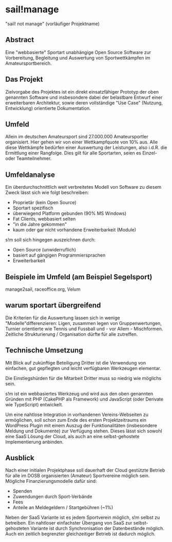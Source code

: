 # sail!manage

"sail! not manage" (vorläufiger Projektname)

## Abstract

Eine "webbasierte" Sportart unabhängige Open Source Software zur Vorbereitung, Begleitung und Auswertung von Sportwettkämpfen im Amateursportbereich.

## Das Projekt

Zielvorgabe des Projektes ist ein direkt einsatzfähiger Prototyp der oben genannten Software und insbesondere dabei der belastbare Entwurf einer erweiterbaren Architektur, sowie deren vollständige "Use Case" (Nutzung, Entwicklung) orientierte Dokumentation.

## Umfeld

Allein im deutschen Amateursport sind 27.000.000 Amateursportler organisiert. Hier gehen wir von einer Wettkampfquote von 10% aus. Alle diese Wettkämpfe bedürfen einer Auswertung der Leistungen, also i.d.R. die Ermittlung einer Rangfolge. Dies gilt für alle Sportarten, seien es Einzel- oder Teamteilnehmer.

## Umfeldanalyse

Ein überdurchschnittlich weit verbreitetes Modell von Software zu diesem Zweck lässt sich wie folgt beschreiben:

* Proprietär (kein Open Source)
* Sportart spezifisch
* überwiegend Platform gebunden (90% MS Windows)
* Fat Clients, webbasiert selten
* "in die Jahre gekommen"
* kaum oder gar nicht vorhandene Erweiterbarkeit (Module)

s!m soll sich hingegen auszeichnen durch:

* Open Source (unwiderruflich)
* basiert auf gängigen Programmiersprachen
* Erweiterbarkeit

## Beispiele im Umfeld (am Beispiel Segelsport)

manage2sail, raceoffice.org, Velum

## warum sportart übergreifend

Die Kriterien für die Auswertung lassen sich in wenige "Modelle"differenzieren: Ligen, zusammen legen von Gruppenwertungen, Turnier orientierte wie Tennis und Fussball und - vor Allem - Mischformen. Zeitliche Strukturierung / Organisation dürfte für alle zutreffen.

## Technische Umsetzung

Mit Blick auf zukünftige Beteiligung Dritter ist die Verwendung von einfachen, gut gepflegten und leicht verfügbaren Werkzeugen elementar.

Die Einstiegshürden für die Mitarbeit Dritter muss so niedrig wie möglichs sein.

s!m ist ein webbasiertes Werkzeug und wird aus den oben genannten Gründen mit PHP (CakePHP als Framework) und JavaScript (oder Derivate wie TypeScript) entwickelt.

Um eine nahtlose Integration in vorhandenen Vereins-Webseiten zu ermöglichen, soll schon zum Ende des ersten Projektzeitraums ein WordPress Plugin mit einem Auszug der Funktionalitäten (insbesondere Meldung und Dokumente) zur Verfügung stehen. Dieses lässt sich sowohl eine SaaS Lösung der Cloud, als auch an eine selbst-gehostete Implementierung anbinden.

## Ausblick

Nach einer initialen Projektphase soll dauerhaft der Cloud gestützte Betrieb für alle im DOSB organisierten (Amateur) Sportvereine möglich sein. Mögliche Finanzierungsmodelle dafür sind:

* Spenden
* Zuwendungen durch Sport-Verbände
* Fees
* Anteile an Meldegeldern / Startgebühren (~1%)

Neben der SaaS Variante ist es jedem Sportverein möglich, s!m selbst zu betreiben. Ein nahtloser einfachster Übergang von SaaS zur selbst-gehosteten Variante ist durch Synchronisation der Datenbestände möglich. Auch ein zeitlich begrenzter gleichzeitiger Betrieb ist dadurch möglich.

